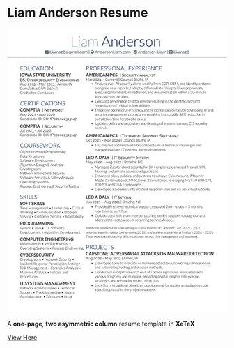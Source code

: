 Liam Anderson Resume
=========================

![Hero Page Screenshot](https://github.com/liama28/Resume/raw/main/Resume_Preview.png)

A **one-page**, **two asymmetric column** resume template in **XeTeX**

[View Here](https://github.com/liama28/Resume/raw/main/Liam_Anderson_Resume.pdf)
